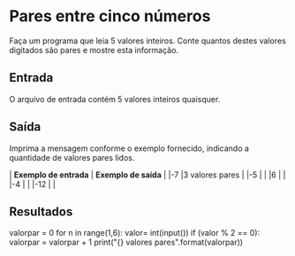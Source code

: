 # Pares entre cinco números

Faça um programa que leia 5 valores inteiros. Conte quantos destes valores digitados são pares e mostre esta informação.

## Entrada

O arquivo de entrada contém 5 valores inteiros quaisquer.

## Saída

Imprima a mensagem conforme o exemplo fornecido, indicando a quantidade de valores pares lidos.

|           **Exemplo de entrada**          |           **Exemplo de saída**          |
|-7                                         |3 valores pares                          |
|-5                                         |                                         |
|6                                          |                                         |
|-4                                         |                                         |
|-12                                        |                                         |

## Resultados

valorpar = 0
for n in range(1,6):
    valor= int(input())
    if (valor % 2  == 0):
            valorpar = valorpar + 1
print("{} valores pares".format(valorpar))